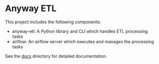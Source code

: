# Anyway ETL

This project includes the following components:

* anyway-etl: A Python library and CLI which handles ETL processing tasks
* airflow: An airflow server which executes and manages the processing tasks

See the [docs](docs) directory for detailed documentation.
